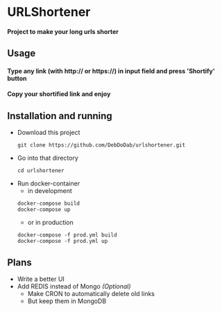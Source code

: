 # URLShortener

#### Project to make your long urls shorter


## Usage

#### Type any link (with http:// or https://) in input field and press 'Shortify' button
#### Copy your shortified link and enjoy  


## Installation and running


* Download this project
  ```
  git clone https://github.com/DebDoDab/urlshortener.git
  ``` 
* Go into that directory
  ```
  cd urlshortener
  ```
* Run docker-container
  * in development
  ```
  docker-compose build
  docker-compose up
  ```
  * or in production
  ```
  docker-compose -f prod.yml build
  docker-compose -f prod.yml up
  ``` 



## Plans
* Write a better UI
* Add REDIS instead of Mongo _(Optional)_
  * Make CRON to automatically delete old links
  * But keep them in MongoDB